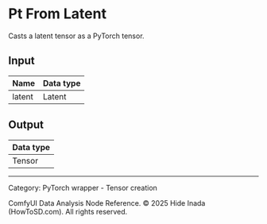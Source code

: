 # Pt From Latent
Casts a latent tensor as a PyTorch tensor.

## Input
| Name | Data type |
|---|---|
| latent | Latent |

## Output
| Data type |
|---|
| Tensor |

<HR>
Category: PyTorch wrapper - Tensor creation

ComfyUI Data Analysis Node Reference. © 2025 Hide Inada (HowToSD.com). All rights reserved.
